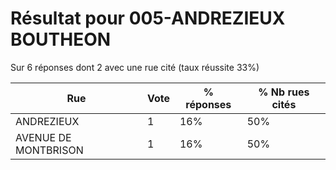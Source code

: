 # Résultat pour 005-ANDREZIEUX BOUTHEON

Sur 6 réponses dont 2 avec une rue cité (taux réussite 33%)

| Rue | Vote | % réponses | % Nb rues cités|
|-----|------|------------|----------------|
| ANDREZIEUX | 1 | 16% | 50%|
| AVENUE DE MONTBRISON | 1 | 16% | 50%|
